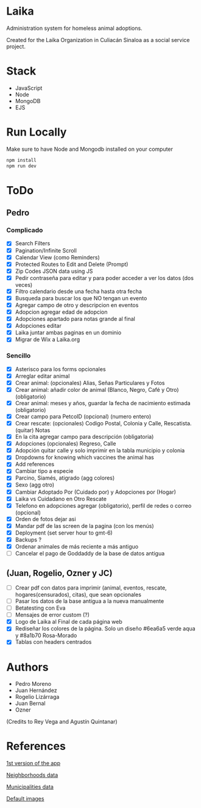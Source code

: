 # Laika

Administration system for homeless animal adoptions.

Created for the Laika Organization in Culiacán Sinaloa as a social service project.

# Stack

- JavaScript
- Node
- MongoDB
- EJS

# Run Locally

Make sure to have Node and Mongodb installed on your computer

```bash
npm install
npm run dev
```

# ToDo

## Pedro

### Complicado

- [x] Search Filters
- [x] Pagination/Infinite Scroll
- [x] Calendar View (como Reminders)
- [x] Protected Routes to Edit and Delete (Prompt)
- [x] Zip Codes JSON data using JS
- [x] Pedir contraseña para editar y para poder acceder a ver los datos (dos veces)
- [x] Filtro calendario desde una fecha hasta otra fecha
- [x] Busqueda para buscar los que NO tengan un evento
- [x] Agregar campo de otro y descripcion en eventos
- [x] Adopcion agregar edad de adopcion
- [x] Adopciones apartado para notas grande al final
- [x] Adopciones editar
- [x] Laika juntar ambas paginas en un dominio
- [x] Migrar de Wix a Laika.org

### Sencillo

- [x] Asterisco para los forms opcionales
- [x] Arreglar editar animal
- [x] Crear animal: (opcionales) Alias, Señas Particulares y Fotos
- [x] Crear animal: añadir color de animal (Blanco, Negro, Café y Otro) (obligatorio)
- [x] Crear animal: meses y años, guardar la fecha de nacimiento estimada (obligatorio)
- [x] Crear campo para PetcoID (opcional) (numero entero)
- [x] Crear rescate: (opcionales) Codigo Postal, Colonia y Calle, Rescatista. (quitar) Notas
- [x] En la cita agregar campo para descripción (obligatoria)
- [x] Adopciones (opcionales) Regreso, Calle
- [x] Adopción quitar calle y solo imprimir en la tabla municipio y colonia
- [x] Dropdowns for knowing which vaccines the animal has
- [x] Add references
- [x] Cambiar tipo a especie
- [x] Parcino, Siamés, atigrado (agg colores)
- [x] Sexo (agg otro)
- [x] Cambiar Adoptado Por (Cuidado por) y Adopciones por (Hogar)
- [x] Laika vs Cuidadano en Otro Rescate
- [x] Telefono en adopciones agregar (obligatorio), perfil de redes o correo (opcional)
- [x] Orden de fotos dejar asi
- [x] Mandar pdf de las screen de la pagina (con los menús)
- [x] Deployment (set server hour to gmt-6)
- [x] Backups ?
- [x] Ordenar animales de más reciente a más antiguo
- [ ] Cancelar el pago de Goddaddy de la base de datos antigua

## (Juan, Rogelio, Ozner y JC)

- [ ] Crear pdf con datos para imprimir (animal, eventos, rescate, hogares(censurados), citas), que sean opcionales
- [ ] Pasar los datos de la base antigua a la nueva manualmente
- [ ] Betatesting con Eva
- [ ] Mensajes de error custom (?)
- [x] Logo de Laika al Final de cada página web
- [x] Rediseñar los colores de la página. Solo un diseño #6ea6a5 verde aqua y #8a1b70 Rosa-Morado
- [x] Tablas con headers centrados

# Authors

- Pedro Moreno
- Juan Hernández
- Rogelio Lizárraga
- Juan Bernal
- Ozner

(Credits to Rey Vega and Agustín Quintanar)

# References

[1st version of the app](https://github.com/ReyVega/Laika_WebPage)

[Neighborhoods data](https://www.correosdemexico.gob.mx/SSLServicios/ConsultaCP/CodigoPostal_Exportar.aspx)

[Municipalities data](https://cuentame.inegi.org.mx/monografias/informacion/sin/territorio/div_municipal.aspx?tema=me&e=25)

[Default images](https://www.freepik.es/fotos/perro-mestizo)
